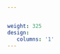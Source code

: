 ```yaml
---


weight: 325
design:
   columns: '1'
---
```

<style type="text/css"> 
 pre {
  overflow-y: auto;
  max-height: 200px;
}
.btn-toolbar {
    
    justify-content: center;
}
.filter_button{
  width:140px;
  
  
  }
</style>
<body>
  <script type="text/javascript" id="clustrmaps" src="//clustrmaps.com/map_v2.js?d=NYcYaNXAzcLVwspiPWtrn9MSUaGslDIuN8grHSJbAH4&cl=ffffff&w=a"></script>
 <body>
